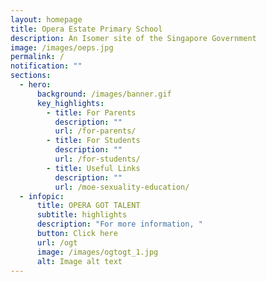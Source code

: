 ```yaml
---
layout: homepage
title: Opera Estate Primary School
description: An Isomer site of the Singapore Government
image: /images/oeps.jpg
permalink: /
notification: ""
sections:
  - hero:
      background: /images/banner.gif
      key_highlights:
        - title: For Parents
          description: ""
          url: /for-parents/
        - title: For Students
          description: ""
          url: /for-students/
        - title: Useful Links
          description: ""
          url: /moe-sexuality-education/
  - infopic:
      title: OPERA GOT TALENT
      subtitle: highlights
      description: "For more information, "
      button: Click here
      url: /ogt
      image: /images/ogtogt_1.jpg
      alt: Image alt text
---
```


